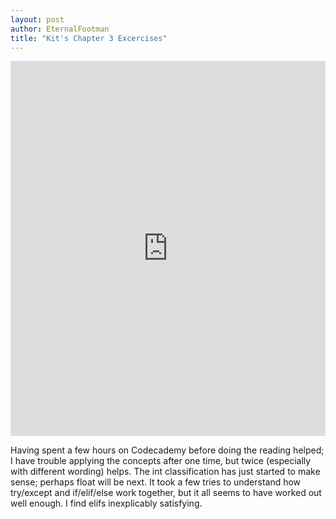 ```yaml
---
layout: post
author: EternalFootman
title: "Kit's Chapter 3 Excercises"
---
```


<iframe src="https://trinket.io/embed/python/d56b1be6eb" width="100%" height="600" frameborder="0" marginwidth="0" marginheight="0" allowfullscreen></iframe>

Having spent a few hours on Codecademy before doing the reading helped; I have trouble applying the concepts after one time, but twice (especially with different wording) helps.
The int classification has just started to make sense; perhaps float will be next.
It took a few tries to understand how try/except and if/elif/else work together, but it all seems to have worked out well enough.
I find elifs inexplicably satisfying.

